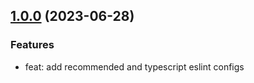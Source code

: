 ## [1.0.0](https://github.com/Kosrotoff/eslint-config-bondarenko-style/releases/tag/1.0.0) (2023-06-28)

### Features

- feat: add recommended and typescript eslint configs
